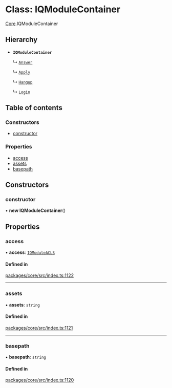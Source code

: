 # Class: IQModuleContainer

[Core](../modules/Core.md).IQModuleContainer

## Hierarchy

- **`IQModuleContainer`**

  ↳ [`Answer`](core_src_modules_answer.Answer.md)

  ↳ [`Apply`](core_src_modules_apply.Apply.md)

  ↳ [`Hangup`](core_src_modules_hangup.Hangup.md)

  ↳ [`Login`](core_src_modules_login.Login.md)

## Table of contents

### Constructors

- [constructor](Core.IQModuleContainer.md#constructor)

### Properties

- [access](Core.IQModuleContainer.md#access)
- [assets](Core.IQModuleContainer.md#assets)
- [basepath](Core.IQModuleContainer.md#basepath)

## Constructors

### constructor

• **new IQModuleContainer**()

## Properties

### access

• **access**: [`IQModuleACLS`](../enums/Core.IQModuleACLS.md)

#### Defined in

[packages/core/src/index.ts:1122](https://github.com/iniquitybbs/iniquity/blob/ab60d91/packages/core/src/index.ts#L1122)

___

### assets

• **assets**: `string`

#### Defined in

[packages/core/src/index.ts:1121](https://github.com/iniquitybbs/iniquity/blob/ab60d91/packages/core/src/index.ts#L1121)

___

### basepath

• **basepath**: `string`

#### Defined in

[packages/core/src/index.ts:1120](https://github.com/iniquitybbs/iniquity/blob/ab60d91/packages/core/src/index.ts#L1120)
